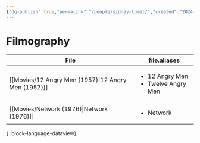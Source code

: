 ```yaml
---
{"dg-publish":true,"permalink":"/people/sidney-lumet/","created":"2024-06-17","updated":"2024-06-17"}
---
```



# Filmography

| File                                                   | file.aliases                                            |
| ------------------------------------------------------ | ------------------------------------------------------- |
| [[Movies/12 Angry Men (1957)\|12 Angry Men (1957)]] | <ul><li>12 Angry Men</li><li>Twelve Angry Men</li></ul> |
| [[Movies/Network (1976)\|Network (1976)]]           | <ul><li>Network</li></ul>                               |

{ .block-language-dataview}
